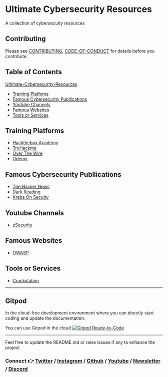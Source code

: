 # Ultimate Cybersecurity Resources

A collection of cybersecuity resources 

## Contributing
Please see [CONTRIBUTING](https://github.com/DhanushNehru/Ultimate-Cybersecurity-Resources/blob/main/CONTRIBUTING.md), [CODE-OF-CONDUCT](https://github.com/DhanushNehru/Ultimate-Cybersecurity-Resources/blob/main/CODE-OF-CONDUCT.md) for details before you contribute.

## Table of Contents
[Ultimate-Cybersecurity-Resources](#Ultimate-Cybersecurity-Resources)
- [Training Platfoms](#Training-Platforms)
- [Famous Cybersecurity Publlications](#Famous-Cybersecurity-Publlications)
- [Youtube Channels](#Youtube-Channels)
- [Famous Websites](#Famous-Websites)
- [Tools or Services](#Tools-or-Services)

## Training Platforms
- [Hackthebox Academy](https://www.hackthebox.com/)
- [TryHackme](https://tryhackme.com/)
- [Over The Wire](https://overthewire.org/wargames/)
- [Udemy](https://www.udemy.com/)

## Famous Cybersecurity Publlications
- [The Hacker News](https://thehackernews.com/)
- [Dark Reading](https://www.darkreading.com/)
- [Krebs On Secuity](https://krebsonsecurity.com/)

## Youtube Channels
- [zSecurity](https://www.youtube.com/c/zSecurity)

## Famous Websites
- [OWASP](https://owasp.org/)

## Tools or Services
- [Crackstation](https://crackstation.net/)


----

## Gitpod

In the cloud-free development environment where you can directly start coding and update the documentation.

You can use Gitpod in the cloud  [![Gitpod Ready-to-Code](https://img.shields.io/badge/Gitpod-Ready--to--Code-blue?logo=gitpod)](https://gitpod.io/#https://github.com/DhanushNehru/Ultimate-Cybersecurity-Resources/)

----

Feel free to update the README.md or raise issues if any to enhance the project

### Connect 👉 [**Twitter**](https://twitter.com/Dhanush_Nehru) **/** [**Instagram**](https://www.instagram.com/dhanush_nehru/) **/** [**Github**](https://github.com/DhanushNehru/) **/** [**Youtube**](https://www.youtube.com/@dhanushnehru?sub_confirmation=1) **/** [**Newsletter**](https://dhanushn.substack.com/) **/** [**Discord**](https://discord.com/invite/Yn9g6KuWyA)
